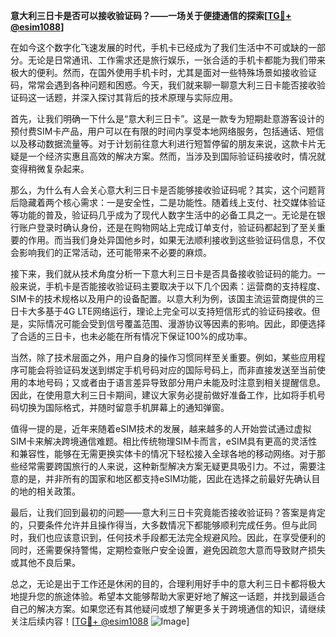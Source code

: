 **意大利三日卡是否可以接收验证码？——一场关于便捷通信的探索[[TG💪+ @esim1088](https://t.me/s/esim1088)]**

在如今这个数字化飞速发展的时代，手机卡已经成为了我们生活中不可或缺的一部分。无论是日常通讯、工作需求还是旅行娱乐，一张合适的手机卡都能为我们带来极大的便利。然而，在国外使用手机卡时，尤其是面对一些特殊场景如接收验证码，常常会遇到各种问题和困惑。今天，我们就来聊一聊意大利三日卡能否接收验证码这一话题，并深入探讨其背后的技术原理与实际应用。

首先，让我们明确一下什么是“意大利三日卡”。这是一款专为短期赴意游客设计的预付费SIM卡产品，用户可以在有限的时间内享受本地网络服务，包括通话、短信以及移动数据流量等。对于计划前往意大利进行短暂停留的朋友来说，这款卡片无疑是一个经济实惠且高效的解决方案。然而，当涉及到国际验证码接收时，情况就变得稍微复杂起来。

那么，为什么有人会关心意大利三日卡是否能够接收验证码呢？其实，这个问题背后隐藏着两个核心需求：一是安全性，二是功能性。随着线上支付、社交媒体验证等功能的普及，验证码几乎成为了现代人数字生活中的必备工具之一。无论是在银行账户登录时确认身份，还是在购物网站上完成订单支付，验证码都起到了至关重要的作用。而当我们身处异国他乡时，如果无法顺利接收到这些验证码信息，不仅会影响我们的正常活动，还可能带来不必要的麻烦。

接下来，我们就从技术角度分析一下意大利三日卡是否具备接收验证码的能力。一般来说，手机卡是否能接收验证码主要取决于以下几个因素：运营商的支持程度、SIM卡的技术规格以及用户的设备配置。以意大利为例，该国主流运营商提供的三日卡大多基于4G LTE网络运行，理论上完全可以支持短信形式的验证码接收。但是，实际情况可能会受到信号覆盖范围、漫游协议等因素的影响。因此，即便选择了合适的三日卡，也未必能在所有情况下保证100%的成功率。

当然，除了技术层面之外，用户自身的操作习惯同样至关重要。例如，某些应用程序可能会将验证码发送到绑定手机号码对应的国际号码上，而非直接发送至当前使用的本地号码；又或者由于语言差异导致部分用户未能及时注意到相关提醒信息。因此，在使用意大利三日卡期间，建议大家务必提前做好准备工作，比如将手机号码切换为国际格式，并随时留意手机屏幕上的通知弹窗。

值得一提的是，近年来随着eSIM技术的发展，越来越多的人开始尝试通过虚拟SIM卡来解决跨境通信难题。相比传统物理SIM卡而言，eSIM具有更高的灵活性和兼容性，能够在无需更换实体卡的情况下轻松接入全球各地的移动网络。对于那些经常需要跨国旅行的人来说，这种新型解决方案无疑更具吸引力。不过，需要注意的是，并非所有的国家和地区都支持eSIM功能，因此在选择之前最好先确认目的地的相关政策。

最后，让我们回到最初的问题——意大利三日卡究竟能否接收验证码？答案是肯定的，只要条件允许并且操作得当，大多数情况下都能够顺利完成任务。但与此同时，我们也应该意识到，任何技术手段都无法完全规避风险。因此，在享受便利的同时，还需要保持警惕，定期检查账户安全设置，避免因疏忽大意而导致财产损失或其他不良后果。

总之，无论是出于工作还是休闲的目的，合理利用好手中的意大利三日卡都将极大地提升您的旅途体验。希望本文能够帮助大家更好地了解这一话题，并找到最适合自己的解决方案。如果您还有其他疑问或想了解更多关于跨境通信的知识，请继续关注后续内容！[[TG💪+ @esim1088](https://t.me/s/esim1088) ![Image](https://i.postimg.cc/4NQfJmqS/Snipaste-2025-05-13-00-14-12.png)]